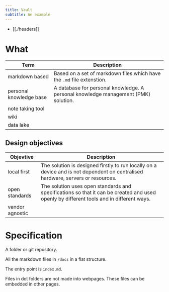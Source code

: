 ```yaml
---
title: Vault
subtitle: An example
---
```


* [[./headers]]

# What

| Term | Description |
|-|-|
| markdown based | Based on a set of markdown files which have the `.md` file extenstion. |
| personal knowledge base | A database for personal knowledge. A personal knowledge management (PMK) solution. |
| note taking tool |
| wiki |
| data lake |

## Design objectives

| Objevtive | Description |
|-|-|
| local first | The solution is designed firstly to run locally on a device and is not dependent on centralised hardware, servers or resources. |
| open standards | The solution uses open standards and specifications so that it can be created and used openly by different tools and in different ways. |
| vendor agnostic | 

# Specification

A folder or git repository.

All the markdown files in `/docs` in a flat structure.

The entry point is `index.md`.

Files in dot folders are not made into webpages.
These files can be embedded in other pages.
